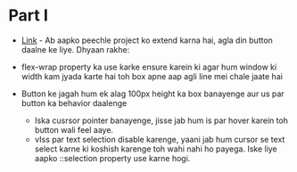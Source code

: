 # Part I

- [Link](http://codepen.io/navgurukul/full/jyNppO/) - Ab aapko peechle project ko extend karna hai, agla din button daalne ke liye. Dhyaan rakhe:
- flex-wrap property ka use karke ensure karein ki agar hum window ki width kam jyada karte hai toh box apne aap agli line mei chale jaate hai

- Button ke jagah hum ek alag 100px height ka box banayenge aur us par button ka behavior daalenge

	- Iska cusrsor pointer banayenge, jisse jab hum is par hover karein toh button wali feel aaye.
	- vIss par text selection disable karenge, yaani jab hum cursor se text select karne ki koshish karenge toh wahi 	   nahi ho payega. Iske liye aapko ::selection property use karne hogi.
